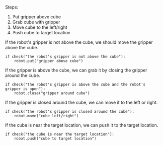 

Steps:
1. Put gripper above cube
2. Grab cube with gripper
3. Move cube to the left/right
4. Push cube to target location

If the robot's gripper is not above the cube, we should move the gripper above the cube.

```
if check("the robot's gripper is not above the cube"):
    robot.put("gripper above cube")
```

If the gripper is above the cube, we can grab it by closing the gripper around the cube.

```
if check("the robot's gripper is above the cube and the robot's gripper is open"):
    robot.close("gripper around cube")
```

If the gripper is closed around the cube, we can move it to the left or right.

```
if check("the robot's gripper is closed around the cube"):
    robot.move("cube left/right")
```

If the cube is near the target location, we can push it to the target location.

```
if check("the cube is near the target location"):
    robot.push("cube to target location")
```